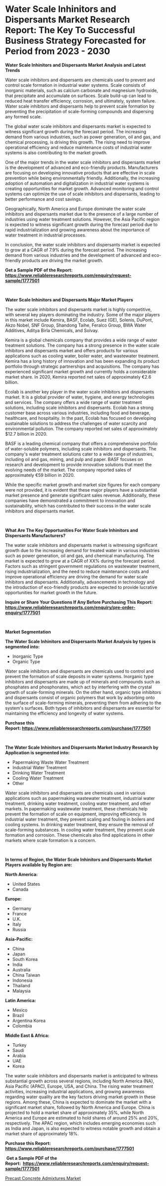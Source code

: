 <p><h1>Water Scale Inhinitors and Dispersants Market Research Report: The Key To Successful Business Strategy Forecasted for Period from 2023 - 2030</h1></p><p><strong>Water Scale Inhinitors and Dispersants Market Analysis and Latest Trends</strong></p>
<p><p>Water scale inhibitors and dispersants are chemicals used to prevent and control scale formation in industrial water systems. Scale consists of inorganic materials, such as calcium carbonate and magnesium hydroxide, that precipitate and accumulate on surfaces. Scale build-up can lead to reduced heat transfer efficiency, corrosion, and ultimately, system failure. Water scale inhibitors and dispersants help to prevent scale formation by preventing the precipitation of scale-forming compounds and dispersing any formed scale.</p><p>The global water scale inhibitors and dispersants market is expected to witness significant growth during the forecast period. The increasing demand from various industries, such as power generation, oil and gas, and chemical processing, is driving this growth. The rising need to improve operational efficiency and reduce maintenance costs of industrial water systems is also contributing to the market growth.</p><p>One of the major trends in the water scale inhibitors and dispersants market is the development of advanced and eco-friendly products. Manufacturers are focusing on developing innovative products that are effective in scale prevention while being environmentally friendly. Additionally, the increasing adoption of automation and digitalization in industrial water systems is creating opportunities for market growth. Advanced monitoring and control systems can optimize the use of scale inhibitors and dispersants, leading to better performance and cost savings.</p><p>Geographically, North America and Europe dominate the water scale inhibitors and dispersants market due to the presence of a large number of industries using water treatment solutions. However, the Asia Pacific region is expected to witness significant growth during the forecast period due to rapid industrialization and growing awareness about the importance of water treatment in industrial processes.</p><p>In conclusion, the water scale inhibitors and dispersants market is expected to grow at a CAGR of 7.9% during the forecast period. The increasing demand from various industries and the development of advanced and eco-friendly products are driving the market growth.</p></p>
<p><strong>Get a Sample PDF of the Report:&nbsp; <a href="https://www.reliableresearchreports.com/enquiry/request-sample/1777501">https://www.reliableresearchreports.com/enquiry/request-sample/1777501</a></strong></p>
<p>&nbsp;</p>
<p><strong>Water Scale Inhinitors and Dispersants Major Market Players</strong></p>
<p><p>The water scale inhibitors and dispersants market is highly competitive, with several key players dominating the industry. Some of the major players in this market include Kemira, BASF, Ecolab, Suez (GE), Solenis, DuPont, Akzo Nobel, SNF Group, Shandong Taihe, Feralco Group, BWA Water Additives, Aditya Birla Chemicals, and Solvay. </p><p>Kemira is a global chemicals company that provides a wide range of water treatment solutions. The company has a strong presence in the water scale inhibitors and dispersants market and offers products for various applications such as cooling water, boiler water, and wastewater treatment. Kemira has a long history of innovation and has been expanding its product portfolio through strategic partnerships and acquisitions. The company has experienced significant market growth and currently holds a considerable market share. In 2020, Kemira reported net sales of approximately €2.6 billion.</p><p>Ecolab is another key player in the water scale inhibitors and dispersants market. It is a global provider of water, hygiene, and energy technologies and services. The company offers a wide range of water treatment solutions, including scale inhibitors and dispersants. Ecolab has a strong customer base across various industries, including food and beverage, healthcare, and hospitality. In the past, Ecolab has focused on developing sustainable solutions to address the challenges of water scarcity and environmental pollution. The company reported net sales of approximately $12.7 billion in 2020.</p><p>BASF is a leading chemical company that offers a comprehensive portfolio of water-soluble polymers, including scale inhibitors and dispersants. The company's water treatment solutions cater to a wide range of industries, including oil and gas, mining, and pulp and paper. BASF focuses on research and development to provide innovative solutions that meet the evolving needs of the market. The company reported sales of approximately €59 billion in 2020.</p><p>While the specific market growth and market size figures for each company were not provided, it is evident that these major players have a substantial market presence and generate significant sales revenue. Additionally, these companies have demonstrated a commitment to innovation and sustainability, which has contributed to their success in the water scale inhibitors and dispersants market.</p></p>
<p>&nbsp;</p>
<p><strong>What Are The Key Opportunities For Water Scale Inhinitors and Dispersants Manufacturers?</strong></p>
<p><p>The water scale inhibitors and dispersants market is witnessing significant growth due to the increasing demand for treated water in various industries such as power generation, oil and gas, and chemical manufacturing. The market is expected to grow at a CAGR of XX% during the forecast period. Factors such as stringent government regulations on wastewater treatment, rising industrialization, and the need to reduce maintenance costs and improve operational efficiency are driving the demand for water scale inhibitors and dispersants. Additionally, advancements in technology and the introduction of eco-friendly products are expected to provide lucrative opportunities for market growth in the future.</p></p>
<p><strong>Inquire or Share Your Questions If Any Before Purchasing This Report: <a href="https://www.reliableresearchreports.com/enquiry/pre-order-enquiry/1777501">https://www.reliableresearchreports.com/enquiry/pre-order-enquiry/1777501</a></strong></p>
<p>&nbsp;</p>
<p><strong>Market Segmentation</strong></p>
<p><strong>The Water Scale Inhinitors and Dispersants Market Analysis by types is segmented into:</strong></p>
<p><ul><li>Inorganic Type</li><li>Organic Type</li></ul></p>
<p><p>Water scale inhibitors and dispersants are chemicals used to control and prevent the formation of scale deposits in water systems. Inorganic type inhibitors and dispersants are made up of minerals and compounds such as phosphates and phosphonates, which act by interfering with the crystal growth of scale-forming minerals. On the other hand, organic type inhibitors and dispersants consist of organic polymers that work by adsorbing onto the surface of scale-forming minerals, preventing them from adhering to the system's surfaces. Both types of inhibitors and dispersants are essential for maintaining the efficiency and longevity of water systems.</p></p>
<p><strong>Purchase this Report:&nbsp;<a href="https://www.reliableresearchreports.com/purchase/1777501">https://www.reliableresearchreports.com/purchase/1777501</a></strong></p>
<p>&nbsp;</p>
<p><strong>The Water Scale Inhinitors and Dispersants Market Industry Research by Application is segmented into:</strong></p>
<p><ul><li>Papermaking Waste Water Treatment</li><li>Industrial Water Treatment</li><li>Drinking Water Treatment</li><li>Cooling Water Treatment</li><li>Other</li></ul></p>
<p><p>Water scale inhibitors and dispersants are chemicals used in various applications such as papermaking wastewater treatment, industrial water treatment, drinking water treatment, cooling water treatment, and other markets. In papermaking wastewater treatment, these chemicals help prevent the formation of scale on equipment, improving efficiency. In industrial water treatment, they prevent scaling and fouling in boilers and cooling systems. In drinking water treatment, they ensure the removal of scale-forming substances. In cooling water treatment, they prevent scale formation and corrosion. These chemicals also find applications in other markets where scale formation is a concern.</p></p>
<p>&nbsp;</p>
<p><strong>In terms of Region, the Water Scale Inhinitors and Dispersants Market Players available by Region are:</strong></p>
<p>
    <p> <strong> North America: </strong>
        <ul>
            <li>United States</li>
            <li>Canada</li>
        </ul>
        </p> 
    <p> <strong> Europe: </strong>
        <ul>
            <li>Germany</li>
            <li>France</li>
            <li>U.K.</li>
            <li>Italy</li>
            <li>Russia</li>
        </ul>
        </p> 
    <p> <strong> Asia-Pacific: </strong>
        <ul>
            <li>China</li>
            <li>Japan</li>
            <li>South Korea</li>
            <li>India</li>
            <li>Australia</li>
            <li>China Taiwan</li>
            <li>Indonesia</li>
            <li>Thailand</li>
            <li>Malaysia</li>
        </ul>
        </p> 
    <p> <strong> Latin America: </strong>
        <ul>
            <li>Mexico</li>
            <li>Brazil</li>
            <li>Argentina Korea</li>
            <li>Colombia</li>
        </ul>
        </p> 
    <p> <strong> Middle East & Africa: </strong>
        <ul>
            <li>Turkey</li>
            <li>Saudi</li>
            <li>Arabia</li>
            <li>UAE</li>
            <li>Korea</li>
        </ul>
    </p>
    </p>
<p><p>The water scale inhibitors and dispersants market is anticipated to witness substantial growth across several regions, including North America (NA), Asia Pacific (APAC), Europe, USA, and China. The rising water treatment activities, increasing industrial applications, and growing awareness regarding water quality are the key factors driving market growth in these regions. Among these, China is expected to dominate the market with a significant market share, followed by North America and Europe. China is projected to hold a market share of approximately 35%, while North America and Europe are estimated to hold shares of around 25% and 20%, respectively. The APAC region, which includes emerging economies such as India and Japan, is also expected to witness notable growth and obtain a market share of approximately 18%.</p></p>
<p><strong>Purchase this Report: <a href="https://www.reliableresearchreports.com/purchase/1777501">https://www.reliableresearchreports.com/purchase/1777501</a></strong></p>
<p>&nbsp;<strong>Get a Sample PDF of the Report:&nbsp;&nbsp;<a href="https://www.reliableresearchreports.com/enquiry/request-sample/1777501">https://www.reliableresearchreports.com/enquiry/request-sample/1777501</a></strong></p>
<p><strong></strong></p>
<p><p><a href="https://github.com/RickHolmes3/Market-Research-Report-List-2/blob/main/precast-concrete-admixtures-market.md">Precast Concrete Admixtures Market</a></p></p>